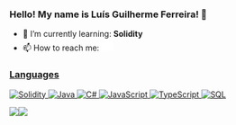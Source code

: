 ### Hello! My name is Luís Guilherme Ferreira! 👋

- 🌱 I’m currently learning: **Solidity**
- 📫 How to reach me: <a href="https://www.linkedin.com/in/lguilhermef/" target="_blank"><img alt="Luís Ferreira | LinkedIn" width="22px" src="https://github.com/Aakarsh-B/trying-repos/blob/master/linkedin.svg" />



### Languages

![Solidity](https://img.shields.io/badge/-Solidity-000?&logo=Solidity&logoColor=007396)
![Java](https://img.shields.io/badge/-Java-000?&logo=Java&logoColor=007396)
![C#](https://img.shields.io/badge/-C_Sharp-000?&logo=CSharp#&logoColor=007396)
![JavaScript](https://img.shields.io/badge/-JavaScript-000?&logo=JavaScript)
![TypeScript](https://img.shields.io/badge/-TypeScript-000?&logo=TypeScript)
![SQL](https://img.shields.io/badge/-SQL-000?&logo=MySQL)


<img height="137px" src="https://github-readme-stats.vercel.app/api?username=lguilhermef&hide_title=true&hide_border=true&show_icons=true&include_all_commits=true&count_private=true&line_height=21&text_color=000&icon_color=000&bg_color=0,555,ffc64d,fffc4d,52fa5a&theme=graywhite" /><img height="137px" src="https://github-readme-stats.vercel.app/api/top-langs/?username=lguilhermef&hide=html&hide_title=true&hide_border=true&layout=compact&langs_count=6&text_color=555&icon_color=fff&bg_color=0,52fa5a,4dfcff,c64dff&theme=graywhite" /></a>
